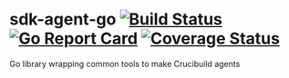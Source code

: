 # sdk-agent-go  [![Build Status](https://travis-ci.org/crucibuild/sdk-agent-go.svg?branch=master)](https://travis-ci.org/crucibuild/sdk-agent-go) [![Go Report Card](https://goreportcard.com/badge/github.com/crucibuild/sdk-agent-go)](https://goreportcard.com/report/github.com/crucibuild/sdk-agent-go) [![Coverage Status](https://coveralls.io/repos/github/crucibuild/sdk-agent-go/badge.svg?branch=master)](https://coveralls.io/github/crucibuild/sdk-agent-go?branch=master)
Go library wrapping common tools to make Crucibuild agents
